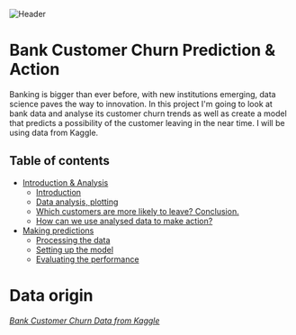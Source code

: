 ![Header](https://i.imgur.com/9DVP9vv.png)



# Bank Customer Churn Prediction & Action

Banking is bigger than ever before, with new institutions emerging, data science paves the way to innovation. In this project I'm going to look at bank data and analyse its customer churn trends as well as create a model that predicts a possibility of the customer leaving in the near time. I will be using data from Kaggle.



## Table of contents

- [Introduction & Analysis](/docs/eda.md)
  - [Introduction](/docs/eda.md#data-analysis--data-driven-decisions)
  - [Data analysis, plotting](/docs/eda.md#exploratory-data-analysis)
  - [Which customers are more likely to leave? Conclusion.](/docs/eda.md#conclusion)
  - [How can we use analysed data to make action?](/docs/eda.md#what-next)
- [Making predictions](/docs/predictions.md)
  - [Processing the data]()
  - [Setting up the model]()
  - [Evaluating the performance]()



# Data origin

[_Bank Customer Churn Data from Kaggle_](https://www.kaggle.com/puneet6060/intel-image-classification)